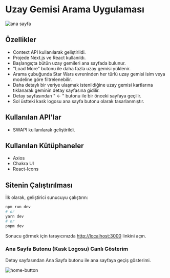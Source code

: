 # Uzay Gemisi Arama Uygulaması

![ana sayfa](https://user-images.githubusercontent.com/99799385/235220164-24d366f0-9316-481f-9899-32f0a6319a70.png)


## Özellikler

+ Context API kullanılarak geliştirildi.
+ Projede Next.js ve React kullanıldı.
+ Başlangıçta bütün uzay gemileri ana sayfada bulunur.
+ "Load More" butonu ile daha fazla uzay gemisi yüklenir.
+ Arama çubuğunda Star Wars evreninden her türlü uzay gemisi isim veya modeline göre filtrelenebilir.
+ Daha detaylı bir veriye ulaşmak istenildiğine uzay gemisi kartlarına tıklanarak geminin detay sayfasına gidilir.
+ Detay sayfasından " <- " butonu ile bir önceki sayfaya geçilir.
+ Sol üstteki kask logosu ana sayfa butonu olarak tasarlanmıştır.

## Kullanılan API'lar

+ SWAPI kullanılarak geliştirildi.

## Kullanılan Kütüphaneler

+ Axios
+ Chakra UI
+ React-Icons

## Sitenin Çalıştırılması

İlk olarak, geliştirici sunucuyu çalıştırın:

```bash
npm run dev
# or
yarn dev
# or
pnpm dev
```

Sonucu görmek için tarayıcınızda [http://localhost:3000](http://localhost:3000) linkini açın.

### Ana Sayfa Butonu (Kask Logosu) Canlı Gösterim

Detay sayfasından Ana Sayfa butonu ile ana sayfaya geçiş gösterimi.

![home-button](https://user-images.githubusercontent.com/99799385/235221718-d8aabfd8-6869-4e77-bfb3-117bf1612a38.gif)

